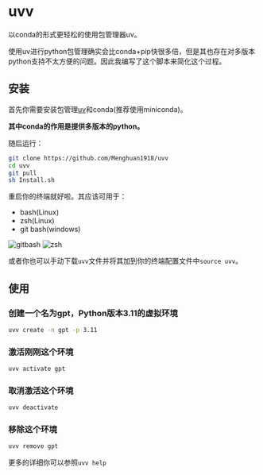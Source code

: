 # uvv
以conda的形式更轻松的使用包管理器uv。

使用uv进行python包管理确实会比conda+pip快很多倍，但是其也存在对多版本python支持不太方便的问题。因此我编写了这个脚本来简化这个过程。

## 安装
首先你需要安装包管理[uv](https://github.com/astral-sh/uv)和conda(推荐使用miniconda)。

**其中conda的作用是提供多版本的python。**

随后运行：

```bash
git clone https://github.com/Menghuan1918/uvv
cd uvv
git pull
sh Install.sh
```

重启你的终端就好啦。其应该可用于：
- bash(Linux)
- zsh(Linux)
- git bash(windows)

<span><img src="https://github.com/Menghuan1918/uvv/assets/122662527/6139326f-690d-4f3f-9916-efa737041df6" alt="gitbash"> <img src="https://github.com/Menghuan1918/uvv/assets/122662527/c7d203aa-5f11-4907-a5cb-7158f2da7a3e" alt="zsh"> </span>

或者你也可以手动下载`uvv`文件并将其加到你的终端配置文件中`source uvv`。
## 使用

### 创建一个名为gpt，Python版本3.11的虚拟环境
```bash
uvv create -n gpt -p 3.11
```
### 激活刚刚这个环境
```bash
uvv activate gpt
```
### 取消激活这个环境
```bash
uvv deactivate
```
### 移除这个环境
```bash
uvv remove gpt
```

更多的详细你可以参照`uvv help`